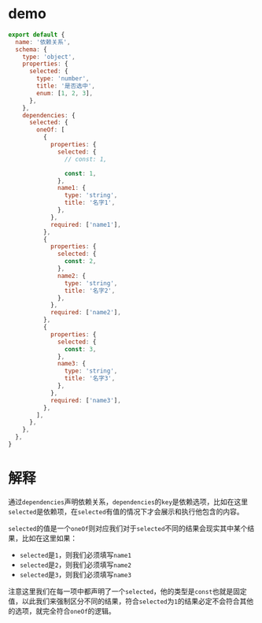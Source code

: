 # demo

```js
export default {
  name: '依赖关系',
  schema: {
    type: 'object',
    properties: {
      selected: {
        type: 'number',
        title: '是否选中',
        enum: [1, 2, 3],
      },
    },
    dependencies: {
      selected: {
        oneOf: [
          {
            properties: {
              selected: {
                // const: 1,

                const: 1,
              },
              name1: {
                type: 'string',
                title: '名字1',
              },
            },
            required: ['name1'],
          },
          {
            properties: {
              selected: {
                const: 2,
              },
              name2: {
                type: 'string',
                title: '名字2',
              },
            },
            required: ['name2'],
          },
          {
            properties: {
              selected: {
                const: 3,
              },
              name3: {
                type: 'string',
                title: '名字3',
              },
            },
            required: ['name3'],
          },
        ],
      },
    },
  },
}
```

# 解释

通过`dependencies`声明依赖关系，`dependencies`的`key`是依赖选项，比如在这里`selected`是依赖项，在`selected`有值的情况下才会展示和执行他包含的内容。

`selected`的值是一个`oneOf`则对应我们对于`selected`不同的结果会现实其中某个结果，比如在这里如果：

- `selected`是`1`，则我们必须填写`name1`
- `selected`是`2`，则我们必须填写`name2`
- `selected`是`3`，则我们必须填写`name3`

注意这里我们在每一项中都声明了一个`selected`，他的类型是`const`也就是固定值，以此我们来强制区分不同的结果，符合`selected`为`1`的结果必定不会符合其他的选项，就完全符合`oneOf`的逻辑。
